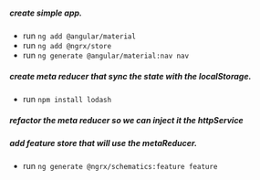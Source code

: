 
##### create simple app.
* run `ng add @angular/material`
* run `ng add @ngrx/store`
* run `ng generate @angular/material:nav nav`
##### create meta reducer that sync the state with the localStorage.
* run `npm install lodash`
##### refactor the meta reducer so we can inject it the httpService
##### add feature store that will use the metaReducer.
* run `ng generate @ngrx/schematics:feature feature`
